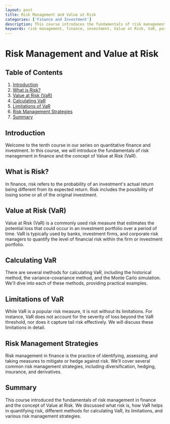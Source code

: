 ```yaml
---
layout: post
title: Risk Management and Value at Risk
categories: ['Finance and Investment']
description: This course introduces the fundamentals of risk management in finance and the concept of Value at Risk (VaR).
keywords: risk management, finance, investment, Value at Risk, VaR, portfolio risk, market risk
---
```

# Risk Management and Value at Risk

## Table of Contents

1. [Introduction](#introduction)
2. [What is Risk?](#risk)
3. [Value at Risk (VaR)](#var)
4. [Calculating VaR](#calc-var)
5. [Limitations of VaR](#limitations)
6. [Risk Management Strategies](#strategies)
7. [Summary](#summary)

## Introduction <a name="introduction"></a>

Welcome to the tenth course in our series on quantitative finance and investment. In this course, we will introduce the fundamentals of risk management in finance and the concept of Value at Risk (VaR).

## What is Risk? <a name="risk"></a>

In finance, risk refers to the probability of an investment's actual return being different from its expected return. Risk includes the possibility of losing some or all of the original investment.

## Value at Risk (VaR) <a name="var"></a>

Value at Risk (VaR) is a commonly used risk measure that estimates the potential loss that could occur in an investment portfolio over a period of time. VaR is typically used by banks, investment firms, and corporate risk managers to quantify the level of financial risk within the firm or investment portfolio.

## Calculating VaR <a name="calc-var"></a>

There are several methods for calculating VaR, including the historical method, the variance-covariance method, and the Monte Carlo simulation. We'll dive into each of these methods, providing practical examples.

## Limitations of VaR <a name="limitations"></a>

While VaR is a popular risk measure, it is not without its limitations. For instance, VaR does not account for the severity of loss beyond the VaR threshold, nor does it capture tail risk effectively. We will discuss these limitations in detail.

## Risk Management Strategies <a name="strategies"></a>

Risk management in finance is the practice of identifying, assessing, and taking measures to mitigate or hedge against risk. We'll cover several common risk management strategies, including diversification, hedging, insurance, and derivatives.

## Summary <a name="summary"></a>

This course introduced the fundamentals of risk management in finance and the concept of Value at Risk. We discussed what risk is, how VaR helps in quantifying risk, different methods for calculating VaR, its limitations, and various risk management strategies.
